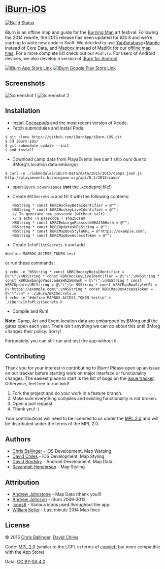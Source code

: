 # [iBurn-iOS](https://github.com/iBurnApp/iBurn-iOS)

[![Build Status](https://travis-ci.org/iBurnApp/iBurn-iOS.svg?branch=master)](https://travis-ci.org/iBurnApp/iBurn-iOS)

iBurn is an offline map and guide for the [Burning Man](http://www.burningman.com) art festival. Following the 2014 rewrite, the 2015 release has been updated for iOS 8 and we're starting to write new code in Swift. We decided to use [YapDatabase](https://github.com/yaptv/YapDatabase)+[Mantle](https://github.com/Mantle/Mantle) instead of Core Data, and [Mapbox](https://github.com/mapbox/mapbox-ios-sdk) instead of MapKit for our [offline map tiles](https://github.com/iBurnApp/iBurn-Maps). For a more complete list check out our `Podfile`. For users of Android devices, we also develop a version of [iBurn for Android](https://github.com/iBurnApp/iBurn-Android).

[![iBurn App Store Link](https://developer.apple.com/app-store/marketing/guidelines/images/badge-download-on-the-app-store.svg)](https://itunes.apple.com/us/app/iburn-2013-burning-man-map/id388169740?mt=8) [![iBurn Google Play Store Link](http://developer.android.com/images/brand/en_generic_rgb_wo_45.png)](https://play.google.com/store/apps/details?id=com.gaiagps.iburn&hl=en)

## Screenshots

![Screenshot 1](http://i.imgur.com/wmHHgiYl.jpg) ![Screenshot 2](http://i.imgur.com/39IHGN0l.jpg)

## Installation

* Install [Cocoapods](http://cocoapods.org) and the most recent version of Xcode.
* Fetch submodules and install Pods.

```
$ git clone https://github.com/iBurnApp/iBurn-iOS.git
$ cd iBurn-iOS/
$ git submodule update --init
$ pod install
```
    
* Download camp data from PlayaEvents (we can't ship ours due to BMorg's location data embargo)

```
$ curl -o ./Submodules/iBurn-Data/data/2015/2015/camps.json.js http://playaevents.burningman.org/api/0.2/2015/camp/
```

* open `iBurn.xcworkspace` (**not** the .xcodeproj file!)
* Create `BRCSecrets.m` and fill it with the following contents:

	```obj-c
	NSString * const kBRCHockeyBetaIdentifier = @"";
	NSString * const kBRCHockeyLiveIdentifier = @"";
	// To generate new passcode (without salt):
	// $ echo -n passcode | sha256sum
	NSString * const kBRCEmbargoPasscodeSHA256Hash = @"";
	NSString * const kBRCUpdatesURLString = @"";
	NSString * const kBRCMapBoxStyleURL = @"https://example.com";
	NSString * const kBRCMapBoxAccessToken = @"";

	```
	
* Create `InfoPlistSecrets.h` and add

```obj-c
#define MAPBOX_ACCESS_TOKEN test
```
	
or run these commands:

```
$ echo -e "NSString * const kBRCHockeyBetaIdentifier = @\"\";\nNSString * const kBRCHockeyLiveIdentifier = @\"\";\nNSString * const kBRCEmbargoPasscodeSHA256Hash = @\"\";\nNSString * const kBRCUpdatesURLString = @\"\";\n NSString * const kBRCMapBoxStyleURL = @\"https://example.com\";\nNSString * const kBRCMapBoxAccessToken = @\"\";\n" > ./iBurn/BRCSecrets.m
$ echo -e "#define MAPBOX_ACCESS_TOKEN test\n" > ./iBurn/InfoPlistSecrets.h
```

* Compile and Run!

**Note**: Camp, Art and Event location data are embargoed by BMorg until the gates open each year. There isn't anything we can do about this until BMorg changes their policy. Sorry!

Fortunately, you can still run and test the app without it.

## Contributing

Thank you for your interest in contributing to iBurn! Please open up an issue on our tracker before starting work on major interface or functionality changes. The easiest place to start is the list of bugs on the [issue tracker](https://github.com/iBurnApp/iBurn-iOS/issues). Otherwise, feel free to run wild!

1. Fork the project and do your work in a feature branch.
2. Make sure everything compiles and existing functionality is not broken.
3. Open a pull request.
4. Thank you! :)

Your contributions will need to be licensed to us under the [MPL 2.0](https://www.mozilla.org/MPL/2.0/) and will be distributed under the terms of the MPL 2.0.

## Authors

* [Chris Ballinger](https://github.com/chrisballinger) - iOS Development, Map Warping
* [David Chiles](https://github.com/davidchiles) - iOS Development, Map Styling
* [David Brodsky](https://github.com/onlyinamerica) - Android Development, Map Data
* [Savannah Henderson](https://github.com/savannahjune) - Map Styling

## Attribution

* [Andrew Johnstone](http://architecturalartsguild.com/about/) - Map Data (thank you!!)
* [Andrew Johnson](http://gaiagps.appspot.com/contact) - iBurn 2009-2013
* [Icons8](http://icons8.com) - Various icons used throughout the app.
* [William Keller](http://www.wkeller.net/BRC-GPS/) - Last minute 2014 Map fixes

## License

© 2015 [Chris Ballinger](https://github.com/chrisballinger), [David Chiles](https://github.com/davidchiles)

Code: [MPL 2.0](https://www.mozilla.org/MPL/2.0/) (similar to the LGPL in terms of [copyleft](https://en.wikipedia.org/wiki/Copyleft) but more compatible with the App Store)

Data: [CC BY-SA 4.0](http://creativecommons.org/licenses/by-sa/4.0/)
